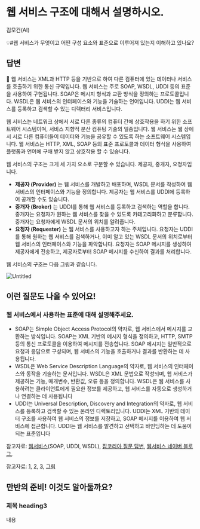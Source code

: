 # 웹 서비스 구조에 대해서 설명하시오.

김모건(AI)

💡#웹 서비스가 무엇이고 어떤 구성 요소와 표준으로 이루어져 있는지 이해하고 있나요?

## 답변

<aside>
📌 웹 서비스는 XML과 HTTP 등을 기반으로 하여 다른 컴퓨터에 있는 데이터나 서비스를 호출하기 위한 통신 규약입니다. 웹 서비스는 주로 SOAP, WSDL, UDDI 등의 표준을 사용하여 구현됩니다. SOAP은 메시지 형식과 교환 방식을 정의하는 프로토콜입니다. WSDL은 웹 서비스의 인터페이스와 기능을 기술하는 언어입니다. UDDI는 웹 서비스를 등록하고 검색할 수 있는 디렉터리 서비스입니다.

</aside>

웹 서비스는 네트워크 상에서 서로 다른 종류의 컴퓨터 간에 상호작용을 하기 위한 소프트웨어 시스템이며, 서비스 지향적 분산 컴퓨팅 기술의 일종입니다. 웹 서비스는 웹 상에서 서로 다른 컴퓨터들이 데이터와 기능을 공유할 수 있도록 하는 소프트웨어 시스템입니다. 웹 서비스는 HTTP, XML, SOAP 등의 표준 프로토콜과 데이터 형식을 사용하여 플랫폼과 언어에 구애 받지 않고 상호작용 할 수 있습니다.

웹 서비스의 구조는 크게 세 가지 요소로 구분할 수 있습니다. 제공자, 중개자, 요청자입니다.

- **제공자 (Provider)** 는 웹 서비스를 개발하고 배포하며, WSDL 문서를 작성하여 웹 서비스의 인터페이스와 기능을 정의합니다. 제공자는 웹 서비스를 UDDI에 등록하여 공개할 수도 있습니다.
- **중개자 (Broker)** 는 UDDI를 통해 웹 서비스를 등록하고 검색하는 역할을 합니다. 중개자는 요청자가 원하는 웹 서비스를 찾을 수 있도록 카테고리화하고 분류합니다. 중개자는 요청자에게 WSDL 문서의 위치를 알려줍니다.
- **요청자 (Requester)** 는 웹 서비스를 사용하고자 하는 주체입니다. 요청자는 UDDI를 통해 원하는 웹 서비스를 검색하거나, 이미 알고 있는 WSDL 문서의 위치로부터 웹 서비스의 인터페이스와 기능을 파악합니다. 요청자는 SOAP 메시지를 생성하여 제공자에게 전송하고, 제공자로부터 SOAP 메시지를 수신하여 결과를 처리합니다.

웹 서비스의 구조는 다음 그림과 같습니다.

![Untitled](Untitled%2039.png)

## **이런 질문도 나올 수 있어요!**

### 웹 서비스에서 사용하는 표준에 대해 설명해주세요.

- SOAP는 Simple Object Access Protocol의 약자로, 웹 서비스에서 메시지를 교환하는 방식입니다. SOAP는 XML 기반의 메시지 형식을 정의하고, HTTP, SMTP 등의 통신 프로토콜을 이용하여 메시지를 전송합니다. SOAP 메시지는 일반적으로 요청과 응답으로 구성되며, 웹 서비스의 기능을 호출하거나 결과를 반환하는 데 사용됩니다.
- WSDL은 Web Service Description Language의 약자로, 웹 서비스의 인터페이스와 동작을 기술하는 문서입니다. WSDL은 XML 문법으로 작성되며, 웹 서비스가 제공하는 기능, 매개변수, 반환값, 오류 등을 정의합니다. WSDL은 웹 서비스를 사용하려는 클라이언트에게 필요한 정보를 제공하고, 웹 서비스를 자동으로 생성하거나 연결하는 데 사용됩니다
- UDDI는 Universal Description, Discovery and Integration의 약자로, 웹 서비스를 등록하고 검색할 수 있는 온라인 디렉토리입니다. UDDI는 XML 기반의 데이터 구조를 사용하여 웹 서비스의 정보를 저장하고, SOAP 메시지를 이용하여 웹 서비스에 접근합니다. UDDI는 웹 서비스를 발견하고 선택하고 바인딩하는 데 도움이 되는 표준입니다

참고자료: [웹서비스](https://blog.naver.com/PostView.nhn?blogId=msnayana&logNo=80172777745)(SOAP, UDDI, WSDL), [잡코리아 질문 답변](https://www.jobkorea.co.kr/User/Qstn/AnswerWrite?qstnNo=59559), [웹서비스 네이버 블로그](https://m.blog.naver.com/msnayana/80172777745), 

참고자료: [1](https://www.easylaw.go.kr/APIINFO/index.html), [2](https://www.ibm.com/docs/ko/integration-bus/10.0?topic=services-what-is-web-service), [3](https://www.ibm.com/docs/ko/integration-bus/10.0?topic=services-what-is-web-service), [그림](https://gmlwjd9405.github.io/2018/10/27/webserver-vs-was.html)

## **만반의 준비! 이것도 알아둘까요?**

### **제목 heading3**

내용